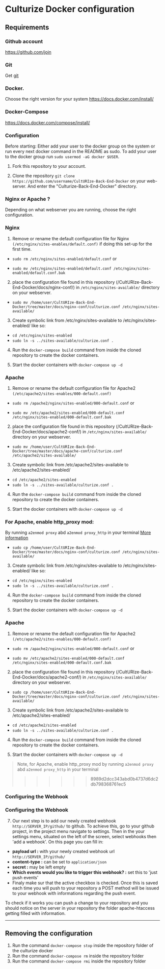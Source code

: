 # Culturize Docker configuration

## Requirements 

### Github account
https://github.com/join

### Git 
Get [git](https://git-scm.com/downloads)

### Docker. 
Choose the right version for your system https://docs.docker.com/install/ 

### Docker-Compose
https://docs.docker.com/compose/install/ 

### Configuration
Before starting:
Either add your user to the docker group on the system or run every next docker command in the README as sudo. To add your user to the docker group run `sudo usermod -aG docker $USER`. 

1. Fork this repository to your account.

1. Clone the repository `git clone https://github.com/username/CultURIze-Back-End-Docker` on your web-server. And enter the "Culturize-Back-End-Docker" directory.

### Nginx or Apache ?
Depending on what webserver you are running, choose the right configuration.

### Nginx

1. Remove or rename the default configuration file for Nginx `(/etc/nginx/sites-enables/default.conf)` if doing this set-up for the first time.


- `sudo rm /etc/nginx/sites-enabled/default.conf`
or

- `sudo mv /etc/nginx/sites-enabled/default.conf /etc/nginx/sites-enabled/default.conf.bak`


2. place the configuration file found in this repository (/CultURIze-Back-End-Docker/docs/nginx-conf/)  in `/etc/nginx/sites-available/` directory on your webserver. 

- `sudo mv /home/user/CultURIze-Back-End-Docker/tree/master/docs/nginx-conf/culturize.conf /etc/nginx/sites-available/`

3. Create symbolic link from /etc/nginx/sites-available to /etc/nginx/sites-enabled/ like so:

- `cd /etc/nginx/sites-enabled`
- `sudo ln -s ../sites-available/culturize.conf .`
    
4. Run the `docker-compose build` command from inside the cloned repository to create the docker containers. 

5. Start the docker containers with `docker-compose up -d`

 <!-- (configure your Apache/Nginx to redirect a webhook url to the localhost:8000 and configure all traffic which is not /github/ towards our new redirection file uploaded from github.)
-->

### Apache

1. Remove or rename the default configuration file for Apache2 `(/etc/apache2/sites-enables/000-default.conf)` 

- `sudo rm /apache2/nginx/sites-enabled/000-default.conf`
or

- `sudo mv /etc/apache2/sites-enabled/000-default.conf /etc/nginx/sites-enabled/000-default.conf.bak`

2. place the configuration file found in this repository (/CultURIze-Back-End-Docker/docs/apache2-conf/)  in `/etc/nginx/sites-available/` directory on your webserver. 
- `sudo mv /home/user/CultURIze-Back-End-Docker/tree/master/docs/apache-conf/culturize.conf /etc/apache2/sites-available/`

3. Create symbolic link from /etc/apache2/sites-available to /etc/apache2/sites-enabled/ 

- `cd /etc/apache2/sites-enabled`
- `sudo ln -s ../sites-available/culturize.conf .`
 
4. Run the `docker-compose build` command from inside the cloned repository to create the docker containers. 

5. Start the docker containers with `docker-compose up -d`


### For Apache, enable http_proxy mod:
By running `a2enmod proxy` abd `a2enmod proxy_http` in your terminal
[More information](https://www.digitalocean.com/community/tutorials/how-to-rewrite-urls-with-mod_rewrite-for-apache-on-ubuntu-16-04)

- `sudo cp /home/user/CultURIze-Back-End-Docker/tree/master/docs/nginx-conf/culturize.conf /etc/nginx/sites-available/`

3. Create symbolic link from /etc/nginx/sites-available to /etc/nginx/sites-enabled/ like so:

- `cd /etc/nginx/sites-enabled`
- `sudo ln -s ../sites-available/culturize.conf .`
    
4. Run the `docker-compose build` command from inside the cloned repository to create the docker containers. 

5. Start the docker containers with `docker-compose up -d`

 <!-- (configure your Apache/Nginx to redirect a webhook url to the localhost:8000 and configure all traffic which is not /github/ towards our new redirection file uploaded from github.)
-->

### Apache

1. Remove or rename the default configuration file for Apache2 `(/etc/apache2/sites-enables/000-default.conf)` 

- `sudo rm /apache2/nginx/sites-enabled/000-default.conf`
or

- `sudo mv /etc/apache2/sites-enabled/000-default.conf /etc/nginx/sites-enabled/000-default.conf.bak`

2. place the configuration file found in this repository (/CultURIze-Back-End-Docker/docs/apache2-conf/)  in `/etc/nginx/sites-available/` directory on your webserver. 
- `sudo cp /home/user/CultURIze-Back-End-Docker/tree/master/docs/nginx-conf/culturize.conf /etc/nginx/sites-available/`

3. Create symbolic link from /etc/apache2/sites-available to /etc/apache2/sites-enabled/ 

- `cd /etc/apache2/sites-enabled`
- `sudo ln -s ../sites-available/culturize.conf .`
 
4. Run the `docker-compose build` command from inside the cloned repository to create the docker containers. 

5. Start the docker containers with `docker-compose up -d`


> Note, for Apache, enable http_proxy mod by running `a2enmod proxy` abd `a2enmod proxy_http` in your terminal
>>>>>>> 8989d2dcc343abd0b4737d6dc2db798368761ec5

### Configuring the Webhook

### Configuring the Webhook

7. Our next step is to add our newly created webhook `http://SERVER_IP/github/` to github. 
To achieve this, go to your github project, in the project menu navigate to settings.
Then in the your settings menu, situated on the left of the screen, select webhooks
then 'add a webhook'. On this page you can fill in:
 * **payload url :** with your newly created webhook url `http://SERVER_IP/github/`
 * **content-type :** can be set to `application/json`
 * **secret :** may be left empty
 * **Which events would you like to trigger this webhook? :** set this to 'just push events'
 * Finaly make sur that the active checkbox is checked.
Once this is saved each time you will push to your repository a POST method will be
issued to your webhook with informations regarding the push event.

To check if it works you can push a change to your repository and you should notice
on the server in your repository the folder apache-htaccess getting filled with information.
<!--
8. Our last step is to configure all traffic which is not /github/ towards our new redirection file uploaded
 from github. 
 

For nginx:
You can do this by adding the following lines to the file `/etc/nginx/conf.d/culturize.conf`. This rule forwards all traffic which is not /github/ towards
port 801 of our local machine, where our apache culturize redirection rules resides.

```
server {
    listen 80;
    listen [::]:80;

    location /github/ {
            proxy_pass http://127.0.0.1:8000/;
    }

    location / {
           proxy_pass http://127.0.0.1:801/;
    }
}
```


For Apache2:
```
<VirtualHost *:80>
    ProxyPreserveHost On
    ProxyRequests Off

    ProxyPass /github/ http://127.0.0.1:8000/
    ProxyPassReverse /github/ http://127.0.0.1:8000/

    ProxyPass / http://127.0.0.1:801/
    ProxyPassReverse / http://127.0.0.1:801/
</VirtualHost>
```
-->

****
## Removing the configuration
1. Run the command `docker-compose stop` inside the repository folder of the culturize docker
2. Run the command `docker-compose rm` inside the repository folder
3. Run the command `docker-compose rmi` inside the repository folder

